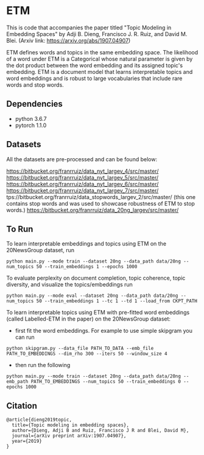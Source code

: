 # ETM

This is code that accompanies the paper titled "Topic Modeling in Embedding Spaces" by Adji B. Dieng, Francisco J. R. Ruiz, and David M. Blei. (Arxiv link: https://arxiv.org/abs/1907.04907)

ETM defines words and topics in the same embedding space. The likelihood of a word under ETM is a Categorical whose natural parameter is given by the dot product between the word embedding and its assigned topic's embedding. ETM is a document model that learns interpretable topics and word embeddings and is robust to large vocabularies that include rare words and stop words.

## Dependencies

+ python 3.6.7
+ pytorch 1.1.0

## Datasets

All the datasets are pre-processed and can be found below:

https://bitbucket.org/franrruiz/data_nyt_largev_4/src/master/
https://bitbucket.org/franrruiz/data_nyt_largev_5/src/master/
https://bitbucket.org/franrruiz/data_nyt_largev_6/src/master/
https://bitbucket.org/franrruiz/data_nyt_largev_7/src/master/
tps://bitbucket.org/franrruiz/data_stopwords_largev_2/src/master/ (this one contains stop words and was used to showcase robustness of ETM to stop words.)
https://bitbucket.org/franrruiz/data_20ng_largev/src/master/

## To Run

To learn interpretable embeddings and topics using ETM on the 20NewsGroup dataset, run
```
python main.py --mode train --dataset 20ng --data_path data/20ng --num_topics 50 --train_embeddings 1 --epochs 1000
```

To evaluate perplexity on document completion, topic coherence, topic diversity, and visualize the topics/embeddings run
```
python main.py --mode eval --dataset 20ng --data_path data/20ng --num_topics 50 --train_embeddings 1 --tc 1 --td 1 --load_from CKPT_PATH
```

To learn interpretable topics using ETM with pre-fitted word embeddings (called Labelled-ETM in the paper) on the 20NewsGroup dataset:

+ first fit the word embeddings. For example to use simple skipgram you can run
```
python skipgram.py --data_file PATH_TO_DATA --emb_file PATH_TO_EMBEDDINGS --dim_rho 300 --iters 50 --window_size 4 
```

+ then run the following 
```
python main.py --mode train --dataset 20ng --data_path data/20ng --emb_path PATH_TO_EMBEDDINGS --num_topics 50 --train_embeddings 0 --epochs 1000
```

## Citation

```
@article{dieng2019topic,
  title={Topic modeling in embedding spaces},
  author={Dieng, Adji B and Ruiz, Francisco J R and Blei, David M},
  journal={arXiv preprint arXiv:1907.04907},
  year={2019}
}
```

